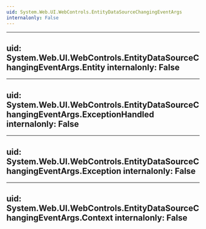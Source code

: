 ```yaml
---
uid: System.Web.UI.WebControls.EntityDataSourceChangingEventArgs
internalonly: False
---
```


---
uid: System.Web.UI.WebControls.EntityDataSourceChangingEventArgs.Entity
internalonly: False
---

---
uid: System.Web.UI.WebControls.EntityDataSourceChangingEventArgs.ExceptionHandled
internalonly: False
---

---
uid: System.Web.UI.WebControls.EntityDataSourceChangingEventArgs.Exception
internalonly: False
---

---
uid: System.Web.UI.WebControls.EntityDataSourceChangingEventArgs.Context
internalonly: False
---
